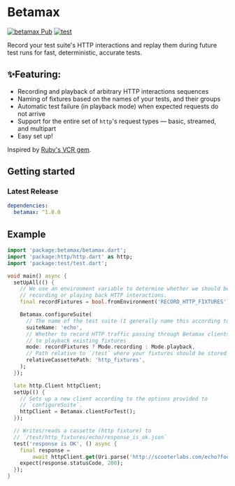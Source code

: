 # Betamax
[![betamax Pub](https://img.shields.io/pub/v/betamax)](https://pub.dev/packages/betamax)
[![test](https://github.com/madewithfelt/betamax/actions/workflows/test.yml/badge.svg)](https://github.com/madewithfelt/betamax/actions/workflows/test.yml)

Record your test suite's HTTP interactions and replay them during future test
runs for fast, deterministic, accurate tests.

## ✨Featuring:

- Recording and playback of arbitrary HTTP interactions sequences
- Naming of fixtures based on the names of your tests, and their groups
- Automatic test failure (in playback mode) when expected requests do not arrive
- Support for the entire set of `http`'s request types — basic, streamed, and
  multipart
- Easy set up!

Inspired by [Ruby's VCR gem](https://github.com/vcr/vcr).

## Getting started
### Latest Release

```yaml
dependencies:
  betamax: ^1.0.0
```

## Example

```dart
import 'package:betamax/betamax.dart';
import 'package:http/http.dart' as http;
import 'package:test/test.dart';

void main() async {
  setUpAll(() {
    // We use an environment variable to determine whether we should be
    // recording or playing back HTTP interactions.
    final recordFixtures = bool.fromEnvironment('RECORD_HTTP_FIXTURES');

    Betamax.configureSuite(
      // The name of the test suite (I generally name this according to file)
      suiteName: 'echo',
      // Whether to record HTTP traffic passing through Betamax clients, or
      // to playback existing fixtures
      mode: recordFixtures ? Mode.recording : Mode.playback,
      // Path relative to `/test` where your fixtures should be stored
      relativeCassettePath: 'http_fixtures',
    );
  });

  late http.Client httpClient;
  setUp(() {
    // Sets up a new client according to the options provided to
    // `configureSuite`.
    httpClient = Betamax.clientForTest();
  });

  // Writes/reads a cassette (http fixture) to
  // `/test/http_fixtures/echo/response_is_ok.json`
  test('response is OK', () async {
    final response =
        await httpClient.get(Uri.parse('http://scooterlabs.com/echo?foo=bar'));
    expect(response.statusCode, 200);
  });
}
```
